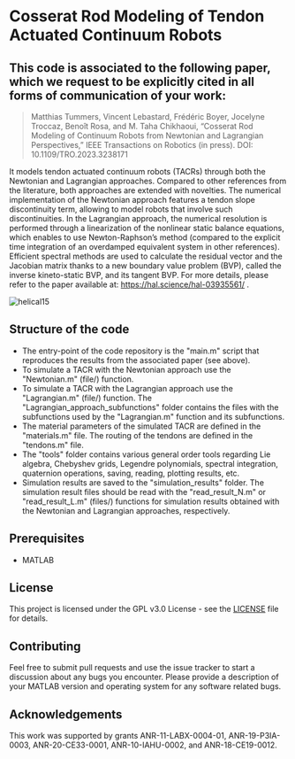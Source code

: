 # Cosserat Rod Modeling of Tendon Actuated Continuum Robots

## This code is associated to the following paper, which we request to be explicitly cited in all forms of communication of your work:

> Matthias Tummers, Vincent Lebastard, Frédéric Boyer, Jocelyne Troccaz, Benoît Rosa, and M. Taha Chikhaoui, “Cosserat Rod Modeling of Continuum Robots from Newtonian and Lagrangian Perspectives,” IEEE Transactions on Robotics (in press). DOI: 10.1109/TRO.2023.3238171

It models tendon actuated continuum robots (TACRs) through both the Newtonian and Lagrangian approaches. Compared to other references from the literature, both approaches are extended with novelties. The numerical implementation of the Newtonian approach features a tendon slope discontinuity term, allowing to model robots that involve such discontinuities. In the Lagrangian approach, the numerical resolution is performed through a linearization of the nonlinear static balance equations, which enables to use Newton-Raphson’s method (compared to the explicit time integration of an overdamped equivalent system in other references). Efficient spectral methods are used to calculate the residual vector and the Jacobian matrix thanks to a new boundary value problem (BVP), called the inverse kineto-static BVP, and its tangent BVP. For more details, please refer to the paper available at: https://hal.science/hal-03935561/ .

![helical15](https://user-images.githubusercontent.com/122893979/213212104-5cdcdc3c-d732-45ea-a963-83f159c2a799.png)

## Structure of the code
* The entry-point of the code repository is the "main.m" script that reproduces the results from the associated paper (see above).
* To simulate a TACR with the Newtonian approach use the "Newtonian.m" (file/) function.
* To simulate a TACR with the Lagrangian approach use the "Lagrangian.m" (file/) function. The "Lagrangian_approach_subfunctions" folder contains the files with the subfunctions used by the "Lagrangian.m" function and its subfunctions.
* The material parameters of the simulated TACR are defined in the "materials.m" file. The routing of the tendons are defined in the "tendons.m" file.
* The "tools" folder contains various general order tools regarding Lie algebra, Chebyshev grids, Legendre polynomials, spectral integration, quaternion operations, saving, reading, plotting results, etc.
* Simulation results are saved to the "simulation_results" folder. The simulation result files should be read with the "read_result_N.m" or "read_result_L.m" (files/) functions for simulation results obtained with the Newtonian and Lagrangian approaches, respectively.

## Prerequisites
* MATLAB

## License
This project is licensed under the GPL v3.0 License - see the [LICENSE](https://github.com/TIMClab-CAMI/Cosserat-Rod-Modeling-of-Tendon-Actuated-Continuum-Robots/blob/main/LICENSE) file for details.

## Contributing
Feel free to submit pull requests and use the issue tracker to start a discussion about any bugs you encounter. Please provide a description of your MATLAB version and operating system for any software related bugs.

## Acknowledgements
This work was supported by grants ANR-11-LABX-0004-01, ANR-19-P3IA-0003, ANR-20-CE33-0001, ANR-10-IAHU-0002, and ANR-18-CE19-0012.

